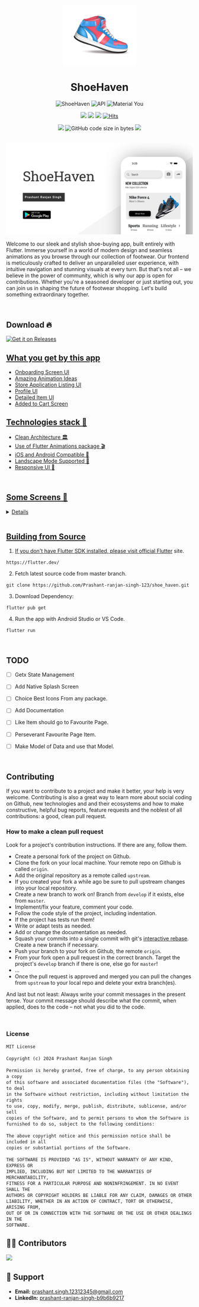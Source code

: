 <div align="center">
<br>
<img src="https://raw.githubusercontent.com/Prashant-ranjan-singh-123/shoe_haven/main/assets/image/app_icon.png" width="200" />


</div>

<h1 align="center">ShoeHaven</h1>


<p align="center">
  <img alt="ShoeHaven" src="https://img.shields.io/badge/shoe_haven-00d1a7?style=for-the-badge&logo=flutter&logoColor=white"/>
  <img alt="API" src="https://img.shields.io/badge/Api%2024+-50f270?style=for-the-badge&logo=android&logoColor=black"/>
  <img alt="Material You" src="https://custom-icon-badges.demolab.com/badge/material%20you-lightblue?style=for-the-badge&logo=material-you&logoColor=333"/>
</p>

<p align="center">
  <a href="https://github.com/Prashant-ranjan-singh-123/shoe_haven/releases"><img src="https://img.shields.io/github/v/release/Prashant-ranjan-singh-123/shoe_haven?color=purple&include_prereleases&logo=github&style=for-the-badge"/></a>
  <a href="https://github.com/Prashant-ranjan-singh-123/shoe_haven/stargazers"><img src="https://img.shields.io/github/stars/Prashant-ranjan-singh-123/shoe_haven?color=ffff00&style=for-the-badge"/></a>
  <a href="https://github.com/Prashant-ranjan-singh-123/shoe_haven/network/members"><img src="https://img.shields.io/github/forks/Prashant-ranjan-singh-123/shoe_haven?style=for-the-badge"/></a>
  <a href="https://hits.sh/github.com/Prashant-ranjan-singh-123/shoe_haven/"><img alt="Hits" src="https://hits.sh/github.com/Prashant-ranjan-singh-123/shoe_haven.svg?style=for-the-badge&label=Views&extraCount=10&color=54856b"/></a>
</p>

<p align="center">
  <a href="https://github.com/Prashant-ranjan-singh-123/shoe_haven/releases"><img src="https://img.shields.io/github/downloads/Prashant-ranjan-singh-123/shoe_haven/total?color=orange&style=for-the-badge"/></a>
  <img alt="GitHub code size in bytes" src="https://img.shields.io/github/languages/code-size/Prashant-ranjan-singh-123/shoe_haven?style=for-the-badge&color=ggff20">
  <a href="https://github.com/Prashant-ranjan-singh-123/shoe_haven/graphs/contributors"><img src="https://img.shields.io/github/contributors-anon/Prashant-ranjan-singh-123/shoe_haven?style=for-the-badge&color=ccdd56"/></a>
</p>

<br>


<img src="https://raw.githubusercontent.com/Prashant-ranjan-singh-123/shoe_haven/main/readme_stuff/feature_graphic.png"/>

<p style="text-align: left; font-weight: normal;">Welcome to our sleek and stylish shoe-buying app, built entirely with Flutter. Immerse yourself in a world of modern design and seamless animations as you browse through our collection of footwear. Our frontend is meticulously crafted to deliver an unparalleled user experience, with intuitive navigation and stunning visuals at every turn. But that's not all – we believe in the power of community, which is why our app is open for contributions. Whether you're a seasoned developer or just starting out, you can join us in shaping the future of footwear shopping. Let's build something extraordinary together.</p>

<div>
<br>

## Download 🔥
[<img src="https://raw.githubusercontent.com/flocke/andOTP/master/assets/badges/get-it-on-github.png" alt="Get it on Releases" height="80">](https://github.com/Prashant-ranjan-singh-123/shoe_haven/releases/download/apk-02/ShoeHaven.apk)
<a href="https://apt.izzysoft.de/fdroid/index/apk/ru.aleshin.timeplanner" target="_blank">

## What you get by this app
- Onboarding Screen UI
- Amazing Animation Ideas
- Store Application Listing UI
- Profile UI
- Detailed Item UI
- Added to Cart Screen

## Technologies stack 🚀
- Clean Architecture 🏛️
- Use of Flutter Animations package 🎬
- iOS and Android Compatible 📱
- Landscape Mode Supported 🌄
- Responsive UI 📱
<br>

## Some Screens 📱
<details>
<table>
  <tr>
    <td><img src="https://raw.githubusercontent.com/Prashant-ranjan-singh-123/shoe_haven/main/readme_stuff/1.png" width="499dp"></td>
    <td><img src="https://raw.githubusercontent.com/Prashant-ranjan-singh-123/shoe_haven/main/readme_stuff/2.png" width="499dp"></td>
  <tr>
    <td><img src="https://raw.githubusercontent.com/Prashant-ranjan-singh-123/shoe_haven/main/readme_stuff/6.png" width="499dp"></td>
    <td><img src="https://raw.githubusercontent.com/Prashant-ranjan-singh-123/shoe_haven/main/readme_stuff/12.png" width="499dp"></td>
 </table>
</details>

<br>

## Building from Source

1. If you don't have Flutter SDK installed, please visit official [Flutter](https://flutter.dev/) site.
```
https://flutter.dev/
```

2. Fetch latest source code from master branch.
```
git clone https://github.com/Prashant-ranjan-singh-123/shoe_haven.git
```

3. Download Dependency:
```
flutter pub get
```

4. Run the app with Android Studio or VS Code.
```
flutter run
```

<br>

## TODO

- [ ] Getx State Management 
- [ ] Add Native Splash Screen
- [ ] Choice Best Icons From any package.
- [ ] Add Documentation
- [ ] Like Item should go to Favourite Page.
- [ ] Perseverant Favourite Page Item.
- [ ] Make Model of Data and use that Model.

  <br>

## Contributing

If you want to contribute to a project and make it better, your help is very welcome. Contributing is also a great way to learn more about social coding on Github, new technologies and and their ecosystems and how to make constructive, helpful bug reports, feature requests and the noblest of all contributions: a good, clean pull request.

### How to make a clean pull request

Look for a project's contribution instructions. If there are any, follow them.

- Create a personal fork of the project on Github.
- Clone the fork on your local machine. Your remote repo on Github is called `origin`.
- Add the original repository as a remote called `upstream`.
- If you created your fork a while ago be sure to pull upstream changes into your local repository.
- Create a new branch to work on! Branch from `develop` if it exists, else from `master`.
- Implement/fix your feature, comment your code.
- Follow the code style of the project, including indentation.
- If the project has tests run them!
- Write or adapt tests as needed.
- Add or change the documentation as needed.
- Squash your commits into a single commit with git's [interactive rebase](https://help.github.com/articles/interactive-rebase). Create a new branch if necessary.
- Push your branch to your fork on Github, the remote `origin`.
- From your fork open a pull request in the correct branch. Target the project's `develop` branch if there is one, else go for `master`!
- ...
- Once the pull request is approved and merged you can pull the changes from `upstream` to your local repo and delete
  your extra branch(es).

And last but not least: Always write your commit messages in the present tense. Your commit message should describe what the commit, when applied, does to the code – not what you did to the code.


<br>

### License

```
MIT License

Copyright (c) 2024 Prashant Ranjan Singh

Permission is hereby granted, free of charge, to any person obtaining a copy
of this software and associated documentation files (the "Software"), to deal
in the Software without restriction, including without limitation the rights
to use, copy, modify, merge, publish, distribute, sublicense, and/or sell
copies of the Software, and to permit persons to whom the Software is
furnished to do so, subject to the following conditions:

The above copyright notice and this permission notice shall be included in all
copies or substantial portions of the Software.

THE SOFTWARE IS PROVIDED "AS IS", WITHOUT WARRANTY OF ANY KIND, EXPRESS OR
IMPLIED, INCLUDING BUT NOT LIMITED TO THE WARRANTIES OF MERCHANTABILITY,
FITNESS FOR A PARTICULAR PURPOSE AND NONINFRINGEMENT. IN NO EVENT SHALL THE
AUTHORS OR COPYRIGHT HOLDERS BE LIABLE FOR ANY CLAIM, DAMAGES OR OTHER
LIABILITY, WHETHER IN AN ACTION OF CONTRACT, TORT OR OTHERWISE, ARISING FROM,
OUT OF OR IN CONNECTION WITH THE SOFTWARE OR THE USE OR OTHER DEALINGS IN THE
SOFTWARE.
```

## 👨‍💻 Contributors

<a href='https://github.com/Prashant-ranjan-singh-123/flutter-Unwrapped/graphs/contributors'>
  <img src='https://contrib.rocks/image?repo=Prashant-ranjan-singh-123/flutter-Unwrapped' />
</a>

## 🙋 Support

- **Email:** [prashant.singh.12312345@gmail.com](https://mail.google.com/mail/u/?authuser=prashant.singh.12312345@gmail.com)
- **LinkedIn:** [prashant-ranjan-singh-b9b6b9217](https://www.linkedin.com/in/prashant-ranjan-singh-b9b6b9217/)
